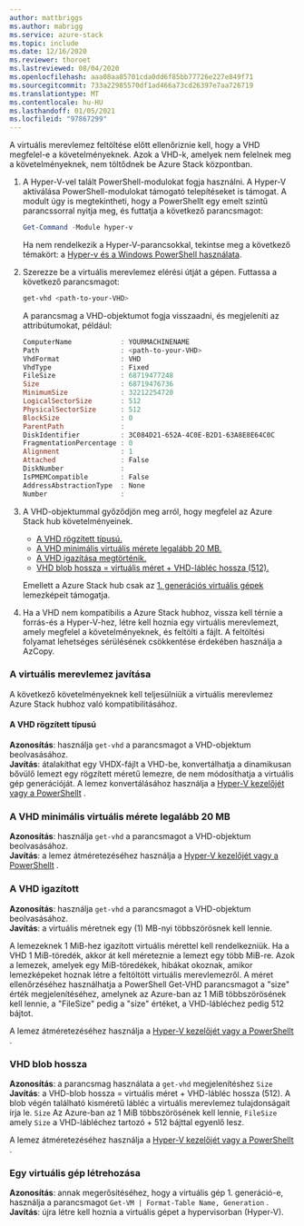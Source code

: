 ```yaml
---
author: mattbriggs
ms.author: mabrigg
ms.service: azure-stack
ms.topic: include
ms.date: 12/16/2020
ms.reviewer: thoroet
ms.lastreviewed: 08/04/2020
ms.openlocfilehash: aaa08aa85701cda0dd6f85bb77726e227e849f71
ms.sourcegitcommit: 733a22985570df1ad466a73cd26397e7aa726719
ms.translationtype: MT
ms.contentlocale: hu-HU
ms.lasthandoff: 01/05/2021
ms.locfileid: "97867299"
---
```

A virtuális merevlemez feltöltése előtt ellenőriznie kell, hogy a VHD megfelel-e a követelményeknek. Azok a VHD-k, amelyek nem felelnek meg a követelményeknek, nem töltődnek be Azure Stack központban.

1. A Hyper-V-vel talált PowerShell-modulokat fogja használni. A Hyper-V aktiválása PowerShell-modulokat támogató telepítéseket is támogat. A modult úgy is megtekintheti, hogy a PowerShellt egy emelt szintű parancssorral nyitja meg, és futtatja a következő parancsmagot:

    ```powershell  
    Get-Command -Module hyper-v
    ```

    Ha nem rendelkezik a Hyper-V-parancsokkal, tekintse meg a következő témakört: a [Hyper-v és a Windows PowerShell használata](/virtualization/hyper-v-on-windows/quick-start/try-hyper-v-powershell). 

2. Szerezze be a virtuális merevlemez elérési útját a gépen. Futtassa a következő parancsmagot:

    ```powershell  
    get-vhd <path-to-your-VHD>
    ```

    A parancsmag a VHD-objektumot fogja visszaadni, és megjeleníti az attribútumokat, például:
    
    ```powershell  
    ComputerName            : YOURMACHINENAME
    Path                    : <path-to-your-VHD>
    VhdFormat               : VHD
    VhdType                 : Fixed
    FileSize                : 68719477248
    Size                    : 68719476736
    MinimumSize             : 32212254720
    LogicalSectorSize       : 512
    PhysicalSectorSize      : 512
    BlockSize               : 0
    ParentPath              :
    DiskIdentifier          : 3C084D21-652A-4C0E-B2D1-63A8E8E64C0C
    FragmentationPercentage : 0
    Alignment               : 1
    Attached                : False
    DiskNumber              :
    IsPMEMCompatible        : False
    AddressAbstractionType  : None
    Number                  :
    ```

3. A VHD-objektummal győződjön meg arról, hogy megfelel az Azure Stack hub követelményeinek.
    - [A VHD rögzített típusú.](#vhd-is-of-fixed-type)
    - [A VHD minimális virtuális mérete legalább 20 MB.](#vhd-has-minimum-virtual-size-of-at-least-20-mb)
    - [A VHD igazítása megtörténik.](#vhd-is-aligned)
    - [VHD blob hossza = virtuális méret + VHD-lábléc hossza (512).](#vhd-blob-length) 
    
    Emellett a Azure Stack hub csak az [1. generációs virtuális gépek](#generation-one-vms) lemezképeit támogatja.

4. Ha a VHD nem kompatibilis a Azure Stack hubhoz, vissza kell térnie a forrás-és a Hyper-V-hez, létre kell hoznia egy virtuális merevlemezt, amely megfelel a követelményeknek, és feltölti a fájlt. A feltöltési folyamat lehetséges sérülésének csökkentése érdekében használja a AzCopy.

### <a name="how-to-fix-your-vhd"></a>A virtuális merevlemez javítása

A következő követelményeknek kell teljesülniük a virtuális merevlemez Azure Stack hubhoz való kompatibilitásához.

#### <a name="vhd-is-of-fixed-type"></a>A VHD rögzített típusú
**Azonosítás**: használja `get-vhd` a parancsmagot a VHD-objektum beolvasásához.  
**Javítás**: átalakíthat egy VHDX-fájlt a VHD-be, konvertálhatja a dinamikusan bővülő lemezt egy rögzített méretű lemezre, de nem módosíthatja a virtuális gép generációját.
A lemez konvertálásához használja a [Hyper-V kezelőjét vagy a PowerShellt](/azure/virtual-machines/windows/prepare-for-upload-vhd-image#use-hyper-v-manager-to-convert-the-disk) .

### <a name="vhd-has-minimum-virtual-size-of-at-least-20-mb"></a>A VHD minimális virtuális mérete legalább 20 MB
**Azonosítás**: használja `get-vhd` a parancsmagot a VHD-objektum beolvasásához.  
**Javítás**: a lemez átméretezéséhez használja a [Hyper-V kezelőjét vagy a PowerShellt](/azure/virtual-machines/windows/prepare-for-upload-vhd-image#use-hyper-v-manager-to-resize-the-disk) . 

### <a name="vhd-is-aligned"></a>A VHD igazított
**Azonosítás**: használja `get-vhd` a parancsmagot a VHD-objektum beolvasásához.  
**Javítás**: a virtuális méretnek egy (1) MB-nyi többszörösnek kell lennie. 

A lemezeknek 1 MiB-hez igazított virtuális mérettel kell rendelkezniük. Ha a VHD 1 MiB-töredék, akkor át kell méreteznie a lemezt egy több MiB-re. Azok a lemezek, amelyek egy MiB-töredékek, hibákat okoznak, amikor lemezképeket hoznak létre a feltöltött virtuális merevlemezről. A méret ellenőrzéséhez használhatja a PowerShell Get-VHD parancsmagot a "size" érték megjelenítéséhez, amelynek az Azure-ban az 1 MiB többszörösének kell lennie, a "FileSize" pedig a "size" értéket, a VHD-lábléchez pedig 512 bájtot.

A lemez átméretezéséhez használja a [Hyper-V kezelőjét vagy a PowerShellt](/azure/virtual-machines/windows/prepare-for-upload-vhd-image#use-hyper-v-manager-to-resize-the-disk) . 


### <a name="vhd-blob-length"></a>VHD blob hossza
**Azonosítás**: a parancsmag használata a `get-vhd` megjelenítéshez `Size`   
**Javítás**: a VHD-blob hossza = virtuális méret + VHD-lábléc hossza (512). A blob végén található kisméretű lábléc a virtuális merevlemez tulajdonságait írja le. `Size` Az Azure-ban az 1 MiB többszörösének kell lennie, `FileSize` amely `Size` a VHD-lábléchez tartozó + 512 bájttal egyenlő lesz.

A lemez átméretezéséhez használja a [Hyper-V kezelőjét vagy a PowerShellt](/azure/virtual-machines/windows/prepare-for-upload-vhd-image#use-hyper-v-manager-to-resize-the-disk) . 

### <a name="generation-one-vms"></a>Egy virtuális gép létrehozása
**Azonosítás**: annak megerősítéséhez, hogy a virtuális gép 1. generáció-e, használja a parancsmagot `Get-VM | Format-Table Name, Generation` .  
**Javítás**: újra létre kell hoznia a virtuális gépet a hypervisorban (Hyper-V).